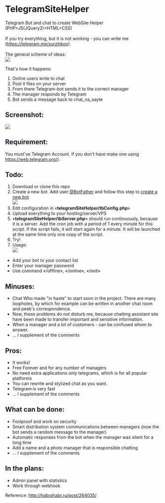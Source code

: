 # TelegramSiteHelper
Telegram Bot and chat to create WebSite Helper (PHP+JS(JQuery2)+HTML+CSS)<br>
<br>
If you try everything, but it is not working - you can write me (<a href="https://telegram.me/surzhikov">https://telegram.me/surzhikov</a>).<br>
<br>
The general scheme of ideas:<br>
<img src="https://habrastorage.org/files/5fa/cc9/048/5facc9048483406ab0eba3820cce44fa.png"><br>

That's how it happens: <br>
1. Online users write to chat
2. Post it flies on your server
3. From there Telegram-bot sends it to the correct manager
4. The manager responds by Telegram
5. Bot sends a message back to chat_na_sayte

## Screenshot:<br>
<img src="https://habrastorage.org/files/cbf/50e/458/cbf50e45825a48ce92b8eac34ba7d875.png"><br>

## Requirement:<br>
You must've Telegram Account. If you don't have make one using <a href="https://web.telegram.org">https://web.telegram.org/</a>).

## Todo:<br>
1. Download or clone this repo
2. Create a new bot. Add user <a href="http://telegram.me/botfather">@BotFather</a> and follow this step to  <a href="https://core.telegram.org/bots#create-a-new-bot">create a new bot</a><br>
<img src="https://habrastorage.org/files/6de/a35/0f7/6dea350f710b4afe9c03f94702aecf49.png"><br>
2. Edit configuration in «<B>telegramSiteHelper/tbConfig.php</B>»<br>
3. Upload everything to your hosting/server/VPS<br>
4. «<B>telegramSiteHelper/tbServer.php</B>» should run continuously, because it is a server. Add the cron job with a period of 1 every minute for this script. If the script fails, it will start again for a minute. It will be launched at the same time only one copy of the script.<br>
5. Try!<br>
6. Usage:<br>
<img src="https://habrastorage.org/files/cbf/50e/458/cbf50e45825a48ce92b8eac34ba7d875.png"><br>
* Add your bot to your contact list<br>
* Enter your manager password<br>
* Use command «/offline», «/online», «/exit»<br>

## Minuses: <br>
* Chat Who made "in haste" to start soon in the project. There are many loopholes, by which for example can be written in another chat room and peek's correspondence.
* Now, these problems do not disturb me, because chatting assistant site have been made to transfer important and sensitive information.
* When a manager and a lot of customers - can be confused whom to answer.
* ... I supplement of the comments

## Pros:<br> 
* It works!
* Free Forever and for any number of managers
* No need extra applications only telegrams, which is for all popular platforms
* You can rewrite and stylized chat as you want.
* Telegram is very fast
* ... I supplement of the comments

## What can be done: <br>
* Foolproof and work on security
* Smart distribution system communications between managers (now the bot sends a random message to the manager)
* Automatic responses from the bot when the manager was silent for a long time
* Add a name and a photo manager that is responsible chatting
* ... I supplement of the comments


## In the plans:<br>
* Admin panel with statistics 
* Work through webhook 

Reference:
http://habrahabr.ru/post/264035/
	
